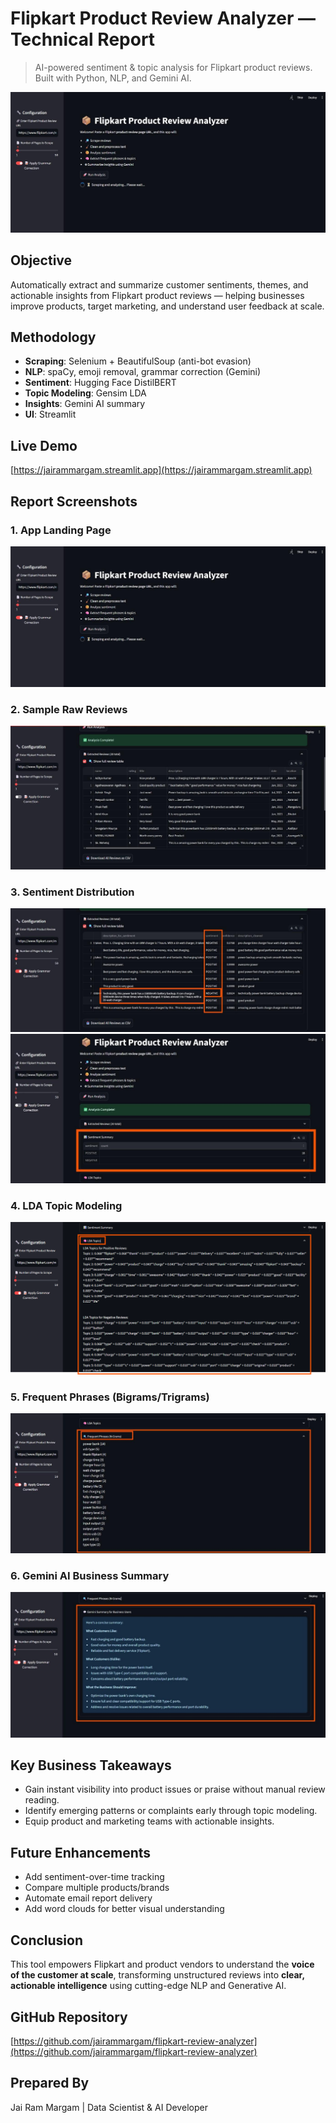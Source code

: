 #  Flipkart Product Review Analyzer — Technical Report

> AI-powered sentiment & topic analysis for Flipkart product reviews. Built with Python, NLP, and Gemini AI.

[![Landing Page](screenshot_1_landing.png)](screenshot_1_landing.png)

##  Objective

Automatically extract and summarize customer sentiments, themes, and actionable insights from Flipkart product reviews — helping businesses improve products, target marketing, and understand user feedback at scale.

##  Methodology

- **Scraping**: Selenium + BeautifulSoup (anti-bot evasion)
- **NLP**: spaCy, emoji removal, grammar correction (Gemini)
- **Sentiment**: Hugging Face DistilBERT
- **Topic Modeling**: Gensim LDA
- **Insights**: Gemini AI summary
- **UI**: Streamlit

##  Live Demo

[https://jairammargam.streamlit.app](https://jairammargam.streamlit.app)

##  Report Screenshots

### 1. App Landing Page
![Landing Page](screenshot_1_landing.png)

### 2. Sample Raw Reviews
![Sample Reviews](screenshot_2_reviews.png)

### 3. Sentiment Distribution
![Sentiment](screenshot_3_sentiment.png)
![Sentiment Chart](screenshot_4_sentiment_chart.png)

### 4. LDA Topic Modeling
![LDA Topics](screenshot_5_lda.png)

### 5. Frequent Phrases (Bigrams/Trigrams)
![N-Grams](screenshot_6_ngrams.png)

### 6. Gemini AI Business Summary
![Gemini Insights](screenshot_7_gemini.png)

##  Key Business Takeaways

- Gain instant visibility into product issues or praise without manual review reading.
- Identify emerging patterns or complaints early through topic modeling.
- Equip product and marketing teams with actionable insights.

##  Future Enhancements

- Add sentiment-over-time tracking
- Compare multiple products/brands
- Automate email report delivery
- Add word clouds for better visual understanding

##  Conclusion

This tool empowers Flipkart and product vendors to understand the **voice of the customer at scale**, transforming unstructured reviews into **clear, actionable intelligence** using cutting-edge NLP and Generative AI.

##  GitHub Repository

[https://github.com/jairammargam/flipkart-review-analyzer](https://github.com/jairammargam/flipkart-review-analyzer)

##  Prepared By

Jai Ram Margam | Data Scientist & AI Developer